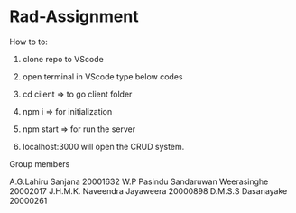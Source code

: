 # Rad-Assignment

How to to:
1. clone repo to VScode

2. open terminal in VScode type below codes
3. cd cilent => to go client folder
4. npm i => for initialization
5. npm start => for run the server
6. localhost:3000 will open the CRUD system.

Group members

A.G.Lahiru Sanjana 20001632
W.P Pasindu Sandaruwan Weerasinghe 20002017
J.H.M.K. Naveendra Jayaweera 20000898
D.M.S.S Dasanayake 20000261
